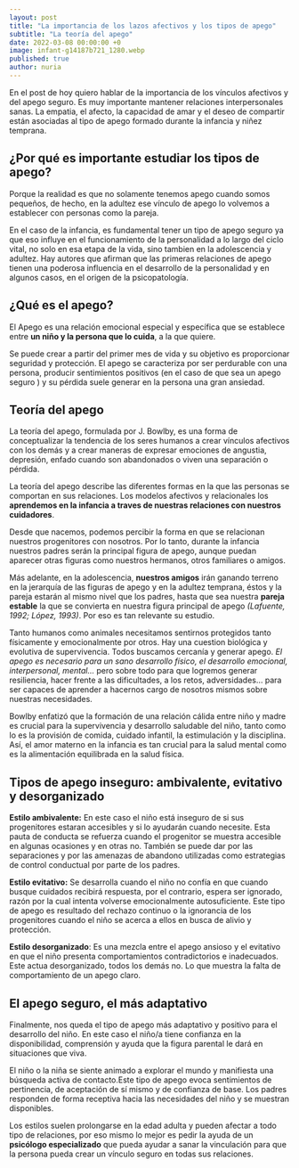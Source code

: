 ```yaml
---
layout: post
title: "La importancia de los lazos afectivos y los tipos de apego"
subtitle: "La teoría del apego"
date: 2022-03-08 00:00:00 +0
image: infant-g14187b721_1280.webp
published: true
author: nuria
---
```


En el post de hoy quiero hablar de la importancia de los vínculos afectivos y del apego seguro. Es muy importante mantener relaciones interpersonales sanas. La empatia, el afecto, la capacidad de amar y el deseo de compartir están asociadas al tipo de apego formado durante la infancia y niñez temprana.


<!-- more -->

## ¿Por qué es importante estudiar los tipos de apego? 

Porque la realidad es que no solamente tenemos apego cuando somos pequeños, de hecho, en la adultez ese vínculo de apego lo volvemos a establecer con personas como la pareja.

En el caso de la infancia, es fundamental tener un tipo de apego seguro ya que eso influye en el funcionamiento de la personalidad a lo largo del ciclo vital, no solo en esa etapa de la vida, sino tambien en la adolescencia y adultez. Hay autores que afirman que las primeras relaciones de apego tienen una poderosa influencia en el desarrollo de la personalidad y en algunos casos, en el origen de la psicopatología.

## ¿Qué es el apego? 

El Apego es una relación emocional especial y específica que se establece entre **un niño y la persona que lo cuida**, a la que quiere. 

Se puede crear a partir del primer mes de vida y su objetivo es proporcionar seguridad y protección. El apego se caracteriza por ser perdurable con una persona, producir sentimientos positivos (en el caso de que sea un apego seguro ) y su pérdida suele generar en la persona una gran ansiedad.

## Teoría del apego 

La teoría del apego, formulada por J. Bowlby, es una forma de conceptualizar la tendencia de los seres humanos a crear vínculos afectivos con los demás y a crear maneras de expresar emociones de angustia, depresión, enfado cuando son abandonados o viven una separación o pérdida.

La teoría del apego describe las diferentes formas en la que las personas se comportan en sus relaciones. Los modelos afectivos y relacionales los **aprendemos en la infancia a traves de nuestras relaciones con nuestros cuidadores**. 

Desde que nacemos, podemos percibir la forma en que se relacionan nuestros progenitores con nosotros. Por lo tanto, durante la infancia nuestros padres serán la principal figura de apego, aunque puedan aparecer otras figuras como nuestros hermanos, otros familiares o amigos. 

Más adelante, en la adolescencia, **nuestros amigos** irán ganando terreno en la jerarquía de las figuras de apego y en la adultez temprana, éstos y la pareja estarán al mismo nivel que los padres, hasta que sea nuestra **pareja estable** la que se convierta en nuestra figura principal de apego *(Lafuente, 1992; López, 1993)*. Por eso es tan relevante su estudio.

Tanto humanos como animales necesitamos sentirnos protegidos tanto físicamente y emocionalmente por otros. Hay una cuestion biológica y evolutiva de supervivencia. Todos buscamos cercanía y generar apego. *El apego es necesario para un sano desarrollo físico, el desarrollo emocional, interpersonal, mental…* pero sobre todo para que logremos generar resiliencia, hacer frente a las dificultades, a los retos, adversidades… para ser capaces de aprender a hacernos cargo de nosotros mismos sobre nuestras necesidades.

Bowlby enfatizó que la formación de una relación cálida entre niño y madre es crucial para la supervivencia y desarrollo saludable del niño, tanto como lo es la provisión de comida, cuidado infantil, la estimulación y la disciplina. Así, el amor materno en la infancia es tan crucial para la salud mental como es la alimentación equilibrada en la salud física.

## Tipos de apego inseguro: ambivalente, evitativo y desorganizado

**Estilo ambivalente:** En este caso el niño está inseguro de si sus progenitores estaran accesibles y si lo ayudarán cuando necesite. Esta pauta de conducta se refuerza cuando el progenitor se muestra accesible en algunas ocasiones y en otras no. También se puede dar por las separaciones y por las amenazas de abandono utilizadas como estrategias de control conductual por parte de los padres.

**Estilo evitativo:** Se desarrolla cuando el niño no confía en que cuando busque cuidados recibirá respuesta, por el contrario, espera ser ignorado, razón por la cual intenta volverse emocionalmente autosuficiente. Este tipo de apego es resultado del rechazo continuo o la ignorancia de los progenitores cuando el niño se acerca a ellos en busca de alivio y protección.

**Estilo desorganizado**: Es una mezcla entre el apego ansioso y el evitativo en que el niño presenta comportamientos contradictorios e inadecuados. Este actua desorganizado, todos los demás no. Lo que muestra la falta de comportamiento de un apego claro. 


## El apego seguro, el más adaptativo

Finalmente, nos queda el tipo de apego más adaptativo y positivo para el desarrollo del niño. En este caso el niño/a tiene confianza en la disponibilidad, comprensión y ayuda que la figura parental le dará en situaciones que viva. 

El niño o la niña se siente animado a explorar el mundo y manifiesta una búsqueda activa de contacto.Este tipo de apego evoca sentimientos de pertinencia, de aceptación de sí mismo y de confianza de base. Los padres responden de forma receptiva hacia las necesidades del niño y se muestran disponibles. 



Los estilos suelen prolongarse en la edad adulta y pueden afectar a todo tipo de relaciones, por eso mismo lo mejor es pedir la ayuda de un **psicólogo especializado** que pueda ayudar a sanar la vinculación para que la persona pueda crear un vínculo seguro en todas sus relaciones. 

